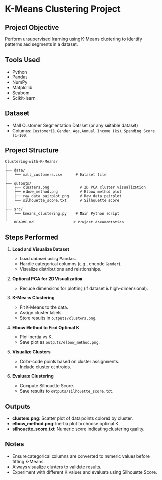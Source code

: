 # K-Means Clustering Project

## Project Objective

Perform unsupervised learning using K-Means clustering to identify patterns and segments in a dataset.

## Tools Used

* Python
* Pandas
* NumPy
* Matplotlib
* Seaborn
* Scikit-learn

## Dataset

* Mall Customer Segmentation Dataset (or any suitable dataset)
* Columns: `CustomerID`, `Gender`, `Age`, `Annual Income (k$)`, `Spending Score (1-100)`

## Project Structure

```
Clustering-with-K-Means/
│
├── data/
│   └── mall_customers.csv      # Dataset file
│
├── outputs/
│   ├── clusters.png              # 2D PCA cluster visualization
│   ├── elbow_method.png          # Elbow method plot
│   ├── raw_data_pairplot.png     # Raw data pairplot
│   └── silhouette_score.txt      # Silhouette score
│
├── src/
│   └── kmeans_clustering.py    # Main Python script
│
└── README.md                  # Project documentation
```

## Steps Performed

1. **Load and Visualize Dataset**

   * Load dataset using Pandas.
   * Handle categorical columns (e.g., encode `Gender`).
   * Visualize distributions and relationships.

2. **Optional PCA for 2D Visualization**

   * Reduce dimensions for plotting (if dataset is high-dimensional).

3. **K-Means Clustering**

   * Fit K-Means to the data.
   * Assign cluster labels.
   * Store results in `outputs/clusters.png`.

4. **Elbow Method to Find Optimal K**

   * Plot inertia vs K.
   * Save plot as `outputs/elbow_method.png`.

5. **Visualize Clusters**

   * Color-code points based on cluster assignments.
   * Include cluster centroids.

6. **Evaluate Clustering**

   * Compute Silhouette Score.
   * Save results to `outputs/silhouette_score.txt`.

## Outputs

* **clusters.png**: Scatter plot of data points colored by cluster.
* **elbow_method.png**: Inertia plot to choose optimal K.
* **silhouette_score.txt**: Numeric score indicating clustering quality.

## Notes

* Ensure categorical columns are converted to numeric values before fitting K-Means.
* Always visualize clusters to validate results.
* Experiment with different K values and evaluate using Silhouette Score.
